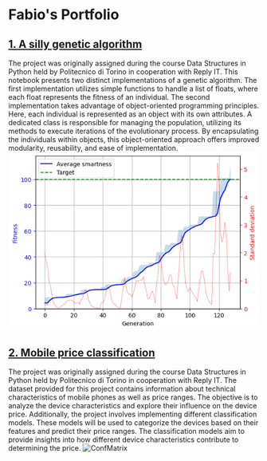 # Fabio's Portfolio

## [1. A silly genetic algorithm](https://github.com/FabioNicotra/FabiosPortfolio/blob/main/01_GeneticAlgorithm/GeneticAlgorithm.ipynb)

The project was originally assigned during the course Data Structures in Python held by Politecnico di Torino in cooperation with Reply IT.
This notebook presents two distinct implementations of a genetic algorithm. The first implementation utilizes simple functions to handle a list of floats, where each float represents the fitness of an individual.
The second implementation takes advantage of object-oriented programming principles. Here, each individual is represented as an object with its own attributes. A dedicated class is responsible for managing the population, utilizing its methods to execute iterations of the evolutionary process. By encapsulating the individuals within objects, this object-oriented approach offers improved modularity, reusability, and ease of implementation.
![GenAlgo](https://github.com/FabioNicotra/FabiosPortfolio/blob/01d3e66763e41622857254d9ea9fdf07364bb109/01_GeneticAlgorithm/FitnessVsIter.png)

## [2. Mobile price classification](https://github.com/FabioNicotra/fabionicotra.github.io/blob/main/02/temp_name.ipynb)
The project was originally assigned during the course Data Structures in Python held by Politecnico di Torino in cooperation with Reply IT.
The dataset provided for this project contains information about technical characteristics of mobile phones as well as price ranges. The objective is to analyze the device characteristics and explore their influence on the device price.
Additionally, the project involves implementing different classification models. These models will be used to categorize the devices based on their features and predict their price ranges. The classification models aim to provide insights into how different device characteristics contribute to determining the price.
![ConfMatrix](https://github.com/FabioNicotra/fabionicotra.github.io/blob/develop/02/ConfusionMatrixSVC.png)
